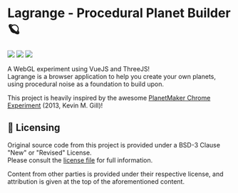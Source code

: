 # Lagrange - Procedural Planet Builder 🪐
<p>
  <img src="https://img.shields.io/badge/VueJS-3.4-%2342B883?logo=vuedotjs&labelColor=%2335495E&logoColor=white">
  <img src="https://img.shields.io/badge/Vite-5.2-%23BD34FE?logo=vite&labelColor=%2335495E&logoColor=white">
  <img src="https://img.shields.io/badge/ThreeJS-r165-%23049EF4?logo=threedotjs&labelColor=%2335495E&logoColor=white">
</p>

A WebGL experiment using VueJS and ThreeJS! <br>
Lagrange is a browser application to help you create your own planets, using procedural noise as a foundation to build upon.

This project is heavily inspired by the awesome [PlanetMaker Chrome Experiment](https://planetmaker.apoapsys.com) (2013, Kevin M. Gill)!

## 📓 Licensing

Original source code from this project is provided under a BSD-3 Clause "New" or "Revised" License.<br>
Please consult the [license file](LICENSE) for full information.

Content from other parties is provided under their respective license, and attribution is given at the top of the aforementioned content.